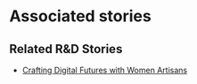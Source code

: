 # Associated stories

<!-- !!DO NOT REMOVE!! start autogenerated hyperlinks -->
## Related R&D Stories
- [Crafting Digital Futures with Women Artisans](../stories/?doc=Explorers_GHA)
<!-- !!DO NOT REMOVE!! end autogenerated hyperlinks -->
